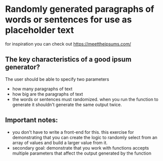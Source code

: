 # Randomly generated paragraphs of words or sentences for use as placeholder text
for inspiration you can check out https://meettheipsums.com/

## The key characteristics of a good ipsum generator?
The user should be able to specify two parameters
* how many paragraphs of text
* how big are the paragraphs of text
* the words or sentences must randomized. when you run the function to generate it shouldn't generate the same output twice.

## Important notes:
* you don't have to write a front-end for this. this exercise for demonstrating that you can create the logic to randomly select from an array of values and build a larger value from it.
* secondary goal: demonstrate that you work with functions accepts multiple parameters that affect the output generated by the function